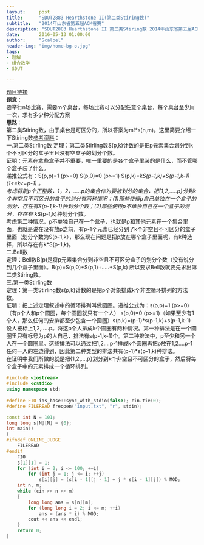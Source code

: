 ```yaml
---
layout:     post
title:      "SDUT2883 Hearthstone II(第二类Stiring数)"
subtitle:   "2014年山东省第五届ACM省赛"
description: "SDUT2883 Hearthstone II 第二类Stiring数 2014年山东省第五届ACM省赛"
date:       2016-05-13 01:00:00
author:     "Scalpel"
header-img: "img/home-bg-o.jpg"
tags:
- 题解
- 组合数学
- SDUT

---
```

[题目链接](http://acm.sdut.edu.cn/sdutoj/problem.php?action=showproblem&problemid=2883)  
**题意**：  
要举行n场比赛，需要m个桌台，每场比赛可以分配任意个桌台，每个桌台至少用一次，求有多少种分配方案  
**思路**：  
第二类Stiring数，由于桌台是可区分的，所以答案为m!\*s(n,m)。这里简要介绍一下Stiring数[参考资料](http://blog.csdn.net/sr_19930829/article/details/40888349)：  
一.第二类Stirling数
  定理：第二类Stirling数S(p,k)计数的是把p元素集合划分到k个不可区分的盒子里且没有空盒子的划分个数。  
  证明：元素在拿些盒子并不重要，唯一重要的是各个盒子里装的是什么，而不管哪个盒子装了什么。  
  递推公式有：S(p,p)=1 (p>=0)         S(p,0)=0  (p>=1)         S(p,k)=k*S(p-1,k)+S(p-1,k-1)   (1<=k<=p-1) 。  
  考虑将前p个正整数，1，2，.....p的集合作为要被划分的集合，把{1,2,.....p}分到k个非空且不可区分的盒子的划分有两种情况：(1)那些使得p自己单独在一个盒子的划分，存在有S(p-1,k-1)种划分个数；(2)那些使得p不单独自己在一个盒子的划分，存在有 k*S(p-1,k)种划分个数。  
  考虑第二种情况，p不单独自己在一个盒子，也就是p和其他元素在一个集合里面，也就是说在没有放p之前，有p-1个元素已经分到了k个非空且不可区分的盒子里面（划分个数为S(p-1,k），那么现在问题是把p放在哪个盒子里面呢，有k种选择，所以存在有k*S(p-1,k)。  
二.Bell数  
  定理：Bell数B(p)是将p元素集合分到非空且不可区分盒子的划分个数（没有说分到几个盒子里面）。B(p)=S(p,0)+S(p,1)+.....+S(p,k) 所以要求Bell数就要先求出第二类Stiring数。  
三.第一类Stirling数  
  定理：第一类Stirling数s(p,k)计数的是把p个对象排成k个非空循环排列的方法数。  
  证明：把上述定理叙述中的循环排列叫做圆圈。递推公式为：s(p,p)=1 (p>=0)（有p个人和p个圆圈，每个圆圈就只有一个人）
       s(p,0)=0 (p>=1)（如果至少有1个人，那么任何的安排都至少包含一个圆圈）s(p,k)=(p-1)*s(p-1,k)+s(p-1,k-1)  
  设人被标上1,2,.....p。将这p个人排成k个圆圈有两种情况。第一种排法是在一个圆圈里只有标号为p的人自己，排法有s(p-1,k-1)个。第二种排法中，p至少和另一个人在一个圆圈里。这些排法可以通过把1,2....p-1排成k个圆圈再把p放在1,2....p-1任何一人的左边得到，因此第二种类型的排法共有(p-1)*s(p-1,k)种排法。  
  在证明中我们所做的就是把{1,2,...,p}划分到k个非空且不可区分的盒子，然后将每个盒子中的元素排成一个循环排列。  
       
~~~cpp
#include <iostream>   
#include <cstdio>   
using namespace std;  
  
#define FIO ios_base::sync_with_stdio(false); cin.tie(0);  
#define FILEREAD freopen("input.txt", "r", stdin);  

const int N = 101;  
long long s[N][N] = {0};  
int main()  
{  
#ifndef ONLINE_JUDGE  
    FILEREAD  
#endif  
    FIO      
    s[1][1] = 1;  
    for (int i = 2; i <= 100; ++i)  
        for (int j = 1; j <= i; ++j)  
            s[i][j] = (s[i - 1][j - 1] + j * s[i - 1][j]) % MOD;  
    int n, m;  
    while (cin >> n >> m)  
    {  
        long long ans = s[n][m];  
        for (long long i = 2; i <= m; ++i)  
            ans = (ans * i) % MOD;  
        cout << ans << endl;  
    }  
    return 0;  
}  
~~~



